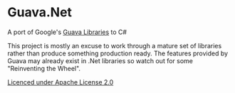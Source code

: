 Guava.Net
=========

A port of Google's [Guava Libraries](https://code.google.com/p/guava-libraries/) to C#


This project is mostly an excuse to work through a mature set of libraries rather than produce something production ready.  The features provided by Guava may already exist in .Net libraries so watch out for some "Reinventing the Wheel".


[Licenced under Apache License 2.0](http://www.apache.org/licenses/LICENSE-2.0)
